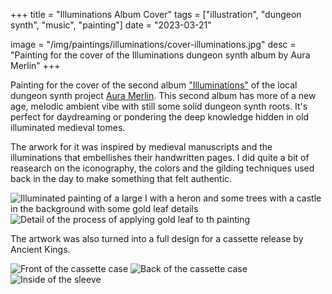 +++
title = "Illuminations Album Cover"
tags = ["illustration", "dungeon synth", "music", "painting"]
date = "2023-03-21"

image = "/img/paintings/illuminations/cover-illuminations.jpg"
desc = "Painting for the cover of the Illuminations dungeon synth album by Aura Merlin"
+++

Painting for the cover of the second album ["Illuminations"](https://auramerlin.bandcamp.com/album/illuminations) of the local dungeon synth project [Aura Merlin](https://auramerlin.bandcamp.com/). This second album has more of a new age, melodic ambient vibe with still some solid dungeon synth roots. It's perfect for daydreaming or pondering the deep knowledge hidden in old illuminated medieval tomes.

The arwork for it was inspired by medieval manuscripts and the illuminations that embellishes their handwritten pages. I did quite a bit of reasearch on the iconography, the colors and the gilding techniques used back in the day to make something that felt authentic.

![Illuminated painting of a large I with a heron and some trees with a castle in the background with some gold leaf details](/img/paintings/illuminations/cover-illuminations.jpg "Illuminated painting of a large I with a heron and some trees with a castle in the background with some gold leaf details")
![Detail of the process of applying gold leaf to th painting](/img/paintings/illuminations/gold-foil.jpg "Detail of the process of applying gold leaf to th painting")

The artwork was also turned into a full design for a cassette release by Ancient Kings.

![Front of the cassette case](/img/paintings/illuminations/DSC05380.jpg "Front of the cassette case")
![Back of the cassette case](/img/paintings/illuminations/DSC05381.jpg "Back of the cassette case")
![Inside of the sleeve](/img/paintings/illuminations/DSC05383.jpg "Inside of the sleeve")